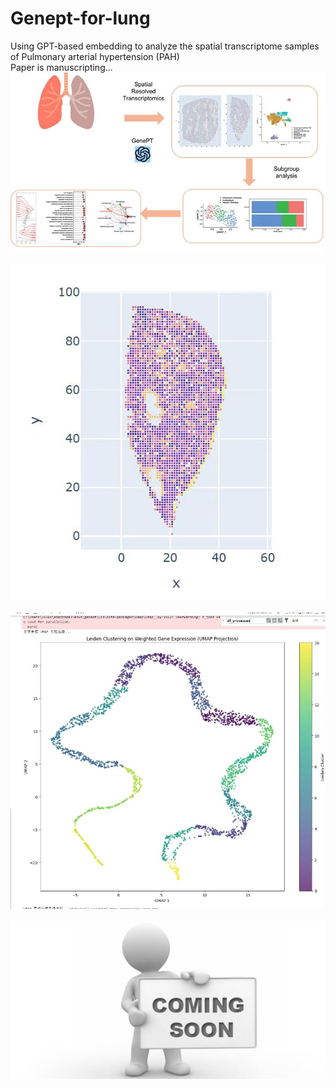 # Genept-for-lung
Using GPT-based embedding to analyze the spatial transcriptome samples of Pulmonary arterial hypertension (PAH)
<br>
Paper is manuscripting...
<br><img src="img/genept lung.jpg" width="520">
<br>
<br><img src="img/genept lung2.jpg" width="520">
<br>
<br><img src="img/genept lung3.jpg" width="520">
<br>
<br><img src="img/coming_soon.png" width="520">

